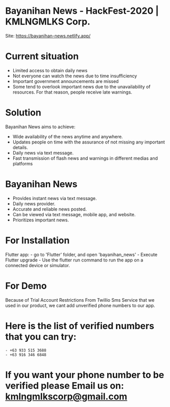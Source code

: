 # Bayanihan News - HackFest-2020 | KMLNGMLKS Corp.
Site: https://bayanihan-news.netlify.app/

# Current situation 
  - Limited access to obtain daily news
  - Not everyone can watch the news due to time insufficiency
  - Important government announcements are missed
  - Some tend to overlook important news due to the unavailability of resources. For that reason, people receive late warnings.

# Solution
Bayanihan News aims to achieve:
  - Wide availability of the news anytime and anywhere.
  - Updates people on time with the assurance of   not missing any important details.
  - Daily news via text message.
  - Fast transmission of flash news and warnings in different medias and platforms
  
 # Bayanihan News
  - Provides instant news via text message.
  - Daily news provider.
  - Accurate and reliable news posted.
  - Can be viewed via text message, mobile app, and website.
  - Prioritizes important news.
# For Installation
Flutter app:
    - go to 'Flutter' folder, and open 'bayanihan_news'
    - Execute Flutter upgrade
    - Use the flutter run command to run the app on a connected device or simulator.
# For Demo
  Because of Trial Account Restrictions From Twillio Sms Service that we used in our product, we cant add unverified phone numbers to our app.
  # Here is the list of verified numbers that you can try:
    - +63 933 515 3688
    - +63 916 346 6848
  # If you want your phone number to be verified please Email us on: kmlngmlkscorp@gmail.com
  
